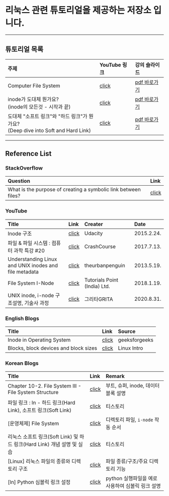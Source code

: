# 리눅스 관련 튜토리얼을 제공하는 저장소 입니다.

---

## 튜토리얼 목록

|주제|YouTube 링크|강의 슬라이드|
|:--|:--|:--|
|Computer File System|[click](https://youtu.be/AxVMo1dp25M)|[pdf 바로가기](/01_Computer_File_system/computer_file_systems.pdf)|
|inode가 도대체 뭔가요?<br>(inode의 모든것 - 시작과 끝)|[click](https://youtu.be/_itDfNvm09k)|[pdf 바로가기](/02_i-node_details/02_i-node%20tutorials.pdf)|
|도대체 "소프트 링크"와 "하드 링크"가 뭔가요?<br>(Deep dive into Soft and Hard Link)|[click](https://youtu.be/jeh37_NVm-0)|[pdf 바로가기](/03_Soft%20Link%20vs%20Hard%20Link/03_soft_vs_hard_link_slides.pdf)|

---

## Reference List

### StackOverflow
|Question|Link|
|:---|:---|
|What is the purpose of creating a symbolic link between files?|[click](https://stackoverflow.com/questions/58314491/what-is-the-purpose-of-creating-a-symbolic-link-between-files)|


### YouTube
|Title|Link|Creater|Date|
|:---|:---|:---|:---|
|Inode 구조|[click](https://www.youtube.com/watch?v=tMVj22EWg6A)|Udacity|2015.2.24.|
|파일 & 파일 시스템 : 컴퓨터 과학 특강 #20|[click](https://youtu.be/KN8YgJnShPM)|CrashCourse|2017.7.13.|
|Understanding Linux and UNIX inodes and file metadata|[click](https://youtu.be/_6VJ8WfWI4k)|theurbanpenguin|2013.5.19.|
|File System I-Node|[click](https://youtu.be/uX4k8stjg4I)|Tutorials Point (India) Ltd.|2018.1.19.|
|UNIX inode, i-node 구조설명, 기술사 과정|[click](https://youtu.be/YMNPmJD81N4)|그리타GRITA|2020.8.31.|

### English Blogs
|Title|Link|Source|
|:---|:---|:---|
|Inode in Operating System|[click](https://www.geeksforgeeks.org/inode-in-operating-system/)|geeksforgeeks|
|Blocks, block devices and block sizes|[click](http://www.linuxintro.org/wiki/Blocks,_block_devices_and_block_sizes)|Linux Intro|

### Korean Blogs
|Title|Link|Remark|
|:---|:---|:---|
|Chapter 10-2. File System III - File System Structure|[click](https://asfirstalways.tistory.com/145)|부트, 슈퍼, inode, 데이터 블록 설명|
|파일 링크 : ln - 하드 링크(Hard Link), 소프트 링크(Soft Link)|[click](https://6kkki.tistory.com/10)| 티스토리|
|[운영체제] File System|[click](https://cpm0722.github.io/operating-system/file-system)|디렉토리 파일, `i-node` 작동 순서|
|리눅스 소프트 링크(Soft Link) 및 하드 링크(Hard Link) 개념 설명 및 실습|[click](https://ndb796.tistory.com/506)|티스토리|
|[Linux] 리눅스 파일의 종류와 디렉토리 구조|[click](https://coding-factory.tistory.com/499)|파일 종류/구조/주요 디렉토리 기능|
|[ln] Python 심볼릭 링크 설정|[click](https://passwd.tistory.com/entry/ln-Python-%EC%8B%AC%EB%B3%BC%EB%A6%AD-%EB%A7%81%ED%81%AC-%EC%84%A4%EC%A0%95)|python 실행파일을 예로 사용하여 심볼릭 링크 설명|



